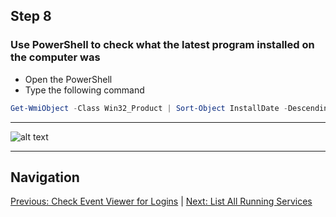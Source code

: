 ## Step 8

### Use PowerShell to check what the latest program installed on the computer was

- Open the PowerShell 
- Type the following command


```PowerShell
Get-WmiObject -Class Win32_Product | Sort-Object InstallDate -Descending | Select-Object -First 1 Name, InstallDate
```

---

![alt text](https://github.com/hcoco1/career-2/blob/main/images/step_8_1.png?raw=true)

---

## Navigation

[Previous: Check Event Viewer for Logins](step7.md) | [Next: List All Running Services](step9.md)

